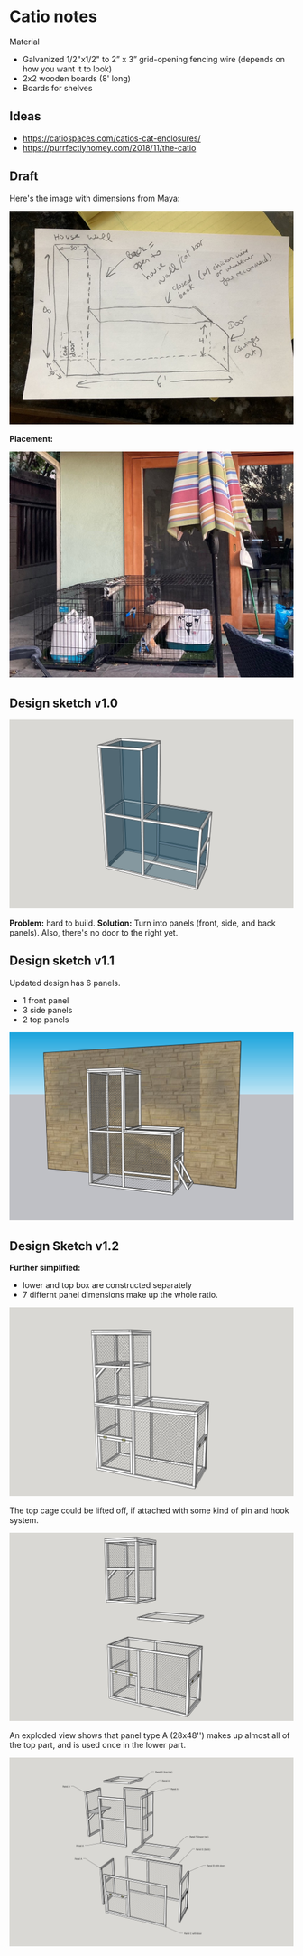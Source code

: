 # Catio notes

Material

* Galvanized 1/2"x1/2" to 2” x 3” grid-opening fencing wire (depends on how you want it to look)
* 2x2 wooden boards (8' long)
* Boards for shelves

## Ideas

* https://catiospaces.com/catios-cat-enclosures/
* https://purrfectlyhomey.com/2018/11/the-catio

## Draft

Here's the image with dimensions from Maya:

![draft](figures/draft.jpg)



**Placement:**

![catio_placement](figures/catio_placement.jpg)





## Design sketch v1.0



![catio_design_v1.0](figures/catio_design_v1.0.jpg)

**Problem:** hard to build. **Solution:** Turn into panels (front, side, and back panels). Also, there's no door to the right yet.



## Design sketch v1.1

Updated design has 6 panels.

* 1 front panel
* 3 side panels
* 2 top panels



![catio_wall_v1](figures/catio_wall_v1.jpg)



## Design Sketch v1.2

**Further simplified:** 

* lower and top box are constructed separately
* 7 differnt panel dimensions make up the whole ratio.

![catio_design_v1.2](figures/catio_design_v1.2.jpg)



The top cage could be lifted off, if attached with some kind of pin and hook system.

![catio_design_v1.2_exploded-1](figures/catio_design_v1.2_exploded-1.jpg)



An exploded view shows that panel type A (28x48'') makes up almost all of the top part, and is used once in the lower part. 

![catio_design_v1.2_exploded-2-labeled](figures/catio_design_v1.2_exploded-2-labeled.jpg)




